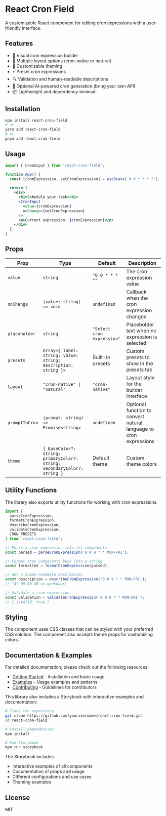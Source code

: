 # React Cron Field

A customizable React component for editing cron expressions with a user-friendly interface.

## Features

- 📅 Visual cron expression builder
- 🔄 Multiple layout options (cron-native or natural)
- 🎨 Customizable theming
- ⚡ Preset cron expressions
- 🔍 Validation and human-readable descriptions
- 🤖 Optional AI-powered cron generation (bring your own API)
- 📦 Lightweight and dependency-minimal

## Installation

```bash
npm install react-cron-field
# or
yarn add react-cron-field
# or
pnpm add react-cron-field
```

## Usage

```jsx
import { CronInput } from 'react-cron-field';

function App() {
  const [cronExpression, setCronExpression] = useState('0 0 * * * *');

  return (
    <div>
      <h1>Schedule your task</h1>
      <CronInput 
        value={cronExpression} 
        onChange={setCronExpression} 
      />
      <p>Current expression: {cronExpression}</p>
    </div>
  );
}
```

## Props

| Prop | Type | Default | Description |
|------|------|---------|-------------|
| `value` | `string` | `"0 0 * * * *"` | The cron expression value |
| `onChange` | `(value: string) => void` | `undefined` | Callback when the cron expression changes |
| `placeholder` | `string` | `"Select cron expression"` | Placeholder text when no expression is selected |
| `presets` | `Array<{ label: string; value: string; description: string }>` | Built-in presets | Custom presets to show in the presets tab |
| `layout` | `"cron-native" \| "natural"` | `"cron-native"` | Layout style for the builder interface |
| `promptToCron` | `(prompt: string) => Promise<string>` | `undefined` | Optional function to convert natural language to cron expressions |
| `theme` | `{ baseColor?: string; primaryColor?: string; secondaryColor?: string }` | Default theme | Custom theme colors |

## Utility Functions

The library also exports utility functions for working with cron expressions:

```jsx
import { 
  parseCronExpression, 
  formatCronExpression, 
  describeCronExpression, 
  validateCronExpression,
  CRON_PRESETS
} from 'react-cron-field';

// Parse a cron expression into its components
const parsed = parseCronExpression('0 0 9 * * MON-FRI');

// Format cron components back into a string
const formatted = formatCronExpression(parsed);

// Get a human-readable description
const description = describeCronExpression('0 0 9 * * MON-FRI');
// "At 09:00 AM on weekdays"

// Validate a cron expression
const validation = validateCronExpression('0 0 9 * * MON-FRI');
// { isValid: true }
```

## Styling

The component uses CSS classes that can be styled with your preferred CSS solution. The component also accepts theme props for customizing colors.

## Documentation & Examples

For detailed documentation, please check out the following resources:

- [Getting Started](./docs/getting-started.md) - Installation and basic usage
- [Examples](./docs/examples.md) - Usage examples and patterns
- [Contributing](./docs/contributing.md) - Guidelines for contributors

This library also includes a Storybook with interactive examples and documentation:

```bash
# Clone the repository
git clone https://github.com/yourusername/react-cron-field.git
cd react-cron-field

# Install dependencies
npm install

# Run Storybook
npm run storybook
```

The Storybook includes:
- Interactive examples of all components
- Documentation of props and usage
- Different configurations and use cases
- Theming examples

## License

MIT
